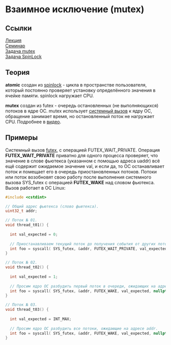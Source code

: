 # Взаимное исключение (mutex)

## Ссылки
[Лекция](https://youtu.be/fmcBo4E7qr0)  
[Семинар](https://youtu.be/QMM4GDSQya4)  
[Задача mutex](https://gitlab.com/Lipovsky/concurrency-course/-/tree/master/tasks/mutex/mutex)  
[Задача SpinLock](https://gitlab.com/Lipovsky/concurrency-course/-/tree/master/tasks/mutex/spinlock)  

## Теория

**atomic** создан из [spinlock](https://github.com/alzoi/C/blob/master/spinlock.md) - цикла в пространстве пользователя, который постоянно проверяет установку определённого значения в ячейке памяти. spinlock нагружает CPU.  

**mutex** создан из futex - очередь остановленных (не выполняющихся) потоков в ядре ОС.  mutex использует [системный вызов](https://man7.org/linux/man-pages/man2/futex.2.html) к ядру ОС, обращение занимает время, но остановленный поток не нагружает CPU. Подробнее в [видео](https://youtu.be/xKqO04SN6C0?list=PLEJxKK7AcSEGPOCFtQTJhOElU44J_JAun&t=161).

## Примеры
Системный вызов [futex](https://man7.org/linux/man-pages/man2/futex.2.html), с операцией FUTEX_WAIT_PRIVATE. 
Операция **FUTEX_WAIT_PRIVATE** приватно для одного процесса проверяет, что значение в слове фьютекса (указанном с помощью адреса uaddr) всё ещё содержит ожидаемое значение val, и если да, то ОС останавливает поток и помещает его в очередь приостановленных потоков. Потоки или поток возобновят свою работу после выполнения системного вызова SYS_futex с операцией **FUTEX_WAKE** над словом фьютекса.
Вызов работает в ОС Linux:  
```cpp
#include <cstdint>

// Общий адрес фьютекса (слово фьютекса).
uint32_t addr;  

// Поток № 01.
void thread_t01() {  
  
  int val_expected = 0;
  
  // Приостанавливаем текущий поток до получения события от других потоков.
  int foo = syscall( SYS_futex, &addr, FUTEX_WAIT_PRIVATE, val_expected, nullptr, nullptr, 0);
}

// Поток № 02.
void thread_t02() {  
  
  int val_expected = 1;
  
  // Просим ядро ОС разбудить первый поток в очереди, ожидающих на адресе addr.
  int foo = syscall( SYS_futex, &addr, FUTEX_WAKE, val_expected, nullptr, nullptr, 0);
}

// Поток № 03.
void thread_t03() {  
  
  int val_expected = INT_MAX;
  
  // Просим ядро ОС разбудить все потоки, ожидающие на адресе addr.
  int foo = syscall( SYS_futex, &addr, FUTEX_WAKE, val_expected, nullptr, nullptr, 0);
}

```
